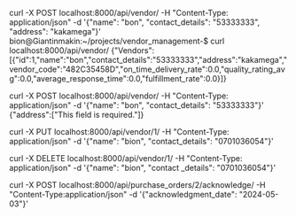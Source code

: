  curl -X POST localhost:8000/api/vendor/ -H "Content-Type: application/json" -d '{"name": "bon", "contact_details": "53333333", "address": "kakamega"}'
bion@Giantinmakin:~/projects/vendor_management-$ curl localhost:8000/api/vendor/
{"Vendors":[{"id":1,"name":"bon","contact_details":"53333333","address":"kakamega","vendor_code":"482C35458D","on_time_delivery_rate":0.0,"quality_rating_avg":0.0,"average_response_time":0.0,"fulfillment_rate":0.0}]}

curl -X POST localhost:8000/api/vendor/ -H "Content-Type: application/json" -d '{"name": "bon", "contact_details": "53333333"}'
{"address":["This field is required."]}

 curl -X PUT localhost:8000/api/vendor/1/ -H "Content-Type: application/json" -d '{"name": "bion", "contact_details": "0701036054"}'

 curl -X DELETE localhost:8000/api/vendor/1/ -H "Content-Type: application/json" -d '{"name": "bion", "contact
_details": "0701036054"}'
 
 curl -X POST localhost:8000/api/purchase_orders/2/acknowledge/  -H "Content-Type:application/json" -d '{"acknowledgment_date": "2024-05-03"}'